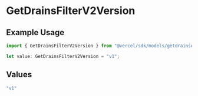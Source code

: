 # GetDrainsFilterV2Version

## Example Usage

```typescript
import { GetDrainsFilterV2Version } from "@vercel/sdk/models/getdrainsop.js";

let value: GetDrainsFilterV2Version = "v1";
```

## Values

```typescript
"v1"
```